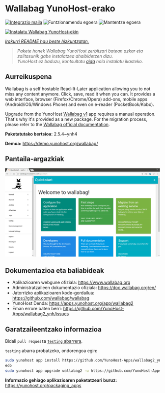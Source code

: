<!--
Ohart ongi: README hau automatikoki sortu da <https://github.com/YunoHost/apps/tree/master/tools/readme_generator>ri esker
EZ editatu eskuz.
-->

# Wallabag YunoHost-erako

[![Integrazio maila](https://dash.yunohost.org/integration/wallabag2.svg)](https://ci-apps.yunohost.org/ci/apps/wallabag2/) ![Funtzionamendu egoera](https://ci-apps.yunohost.org/ci/badges/wallabag2.status.svg) ![Mantentze egoera](https://ci-apps.yunohost.org/ci/badges/wallabag2.maintain.svg)

[![Instalatu Wallabag YunoHost-ekin](https://install-app.yunohost.org/install-with-yunohost.svg)](https://install-app.yunohost.org/?app=wallabag2)

*[Irakurri README hau beste hizkuntzatan.](./ALL_README.md)*

> *Pakete honek Wallabag YunoHost zerbitzari batean azkar eta zailtasunik gabe instalatzea ahalbidetzen dizu.*  
> *YunoHost ez baduzu, kontsultatu [gida](https://yunohost.org/install) nola instalatu ikasteko.*

## Aurreikuspena

Wallabag is a self hostable Read-It-Later application allowing you to not miss any content anymore. Click, save, read it when you can.
It provides a web interface, browser (Firefox/Chrome/Opera) add-ons, mobile apps (Android/iOS/Windows Phone) and even on e-reader (PocketBook/Kobo).

Upgrade from the YunoHost [Wallabag v1](https://github.com/YunoHost-Apps/wallabag_ynh) app requires a manual operation. That's why it's provided as a new package. For the migration process, please refer to the [Wallabag official documentation](https://doc.wallabag.org/en/user/import/wallabagv1.html).


**Paketatutako bertsioa:** 2.5.4~ynh4

**Demoa:** <https://demo.yunohost.org/wallabag/>

## Pantaila-argazkiak

![Wallabag(r)en pantaila-argazkia](./doc/screenshots/screenshot1.webp)

## Dokumentazioa eta baliabideak

- Aplikazioaren webgune ofiziala: <https://www.wallabag.org>
- Administratzaileen dokumentazio ofiziala: <https://doc.wallabag.org/en/>
- Jatorrizko aplikazioaren kode-gordailua: <https://github.com/wallabag/wallabag>
- YunoHost Denda: <https://apps.yunohost.org/app/wallabag2>
- Eman errore baten berri: <https://github.com/YunoHost-Apps/wallabag2_ynh/issues>

## Garatzaileentzako informazioa

Bidali `pull request`a [`testing` abarrera](https://github.com/YunoHost-Apps/wallabag2_ynh/tree/testing).

`testing` abarra probatzeko, ondorengoa egin:

```bash
sudo yunohost app install https://github.com/YunoHost-Apps/wallabag2_ynh/tree/testing --debug
edo
sudo yunohost app upgrade wallabag2 -u https://github.com/YunoHost-Apps/wallabag2_ynh/tree/testing --debug
```

**Informazio gehiago aplikazioaren paketatzeari buruz:** <https://yunohost.org/packaging_apps>
